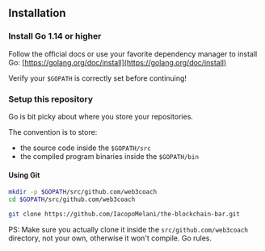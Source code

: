 ## Installation

### Install Go 1.14 or higher
Follow the official docs or use your favorite dependency manager
to install Go: [https://golang.org/doc/install](https://golang.org/doc/install)

Verify your `$GOPATH` is correctly set before continuing!

### Setup this repository

Go is bit picky about where you store your repositories.

The convention is to store:
- the source code inside the `$GOPATH/src`
- the compiled program binaries inside the `$GOPATH/bin`

#### Using Git
```bash
mkdir -p $GOPATH/src/github.com/web3coach
cd $GOPATH/src/github.com/web3coach

git clone https://github.com/IacopoMelani/the-blockchain-bar.git
```

PS: Make sure you actually clone it inside the `src/github.com/web3coach` directory, not your own, otherwise it won't compile. Go rules.
